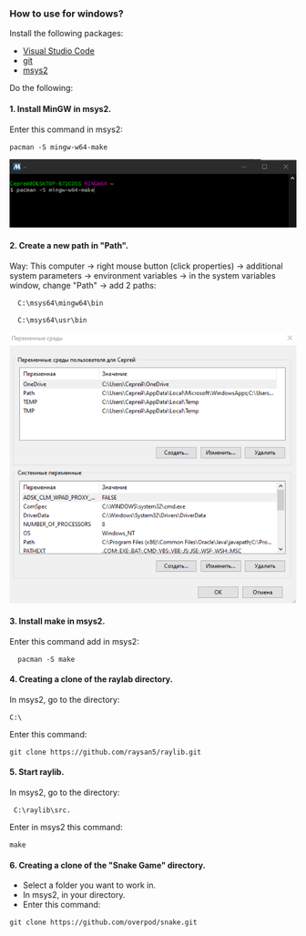 ### How to use for windows? 
 
Install the following packages: 
 
 * [Visual Studio Code](https://code.visualstudio.com/docs/?dv=win) 
 * [git](https://git-scm.com/) 
 * [msys2](https://www.msys2.org/)
 
Do the following: 
 
#### 1. Install MinGW in msys2.
Enter this command in msys2:  
```
pacman -S mingw-w64-make  
```
![avatar](https://github.com/overpod/snake/blob/other/image/Install_MinGW_in_msys2.PNG?raw=true)

#### 2. Create a new path in "Path".
Way: This computer → right mouse button (click properties) → additional system parameters → environment variables → in the system variables window, change "Path" → add 2 paths: 
```
  C:\msys64\mingw64\bin  
```
```
  C:\msys64\usr\bin
```

![avatar](https://github.com/overpod/snake/blob/other/image/path.PNG?raw=true)

#### 3. Install make in msys2.
Enter this command add in msys2:
```
  pacman -S make 
```
#### 4. Creating a clone of the raylab directory.
In msys2, go to the directory: 
```
С:\
```  
Enter this command:  
```
git clone https://github.com/raysan5/raylib.git 
```
#### 5. Start raylib.
In msys2, go to the directory: 

```
 C:\raylib\src.   
```
Enter in msys2 this command:
```
make 
```
#### 6. Creating a clone of the "Snake Game" directory.
* Select a folder you want to work in. 
* In msys2, in your directory.  
* Enter this command:  
```
git clone https://github.com/overpod/snake.git  
```

